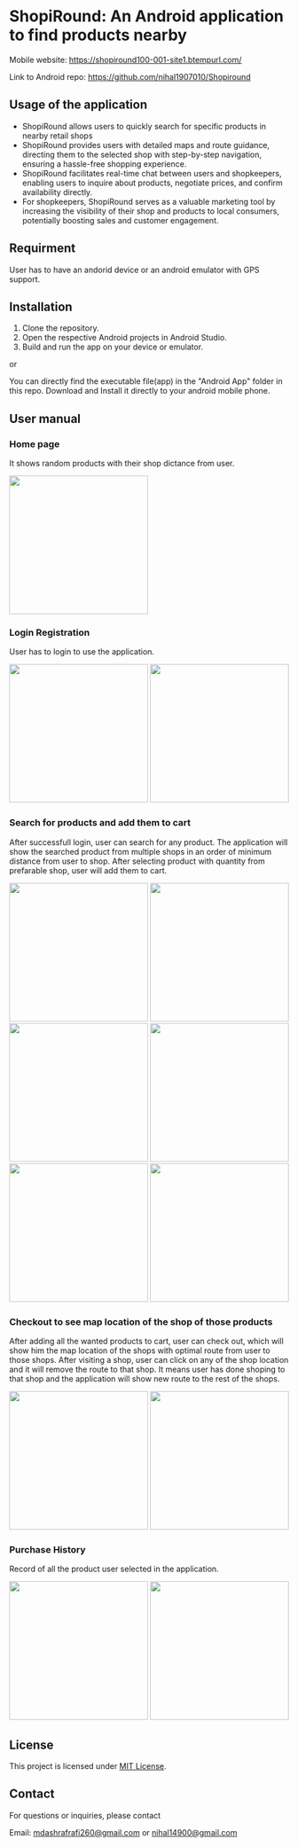 # ShopiRound: An Android application to find products nearby

Mobile website: https://shopiround100-001-site1.btempurl.com/

Link to Android repo: https://github.com/nihal1907010/Shopiround

## Usage of the application
- ShopiRound allows users to quickly search for specific products in nearby retail shops
- ShopiRound provides users with detailed maps and route guidance, directing them to the selected shop with step-by-step navigation, ensuring a hassle-free shopping experience.
- ShopiRound facilitates real-time chat between users and shopkeepers, enabling users to inquire about products, negotiate prices, and confirm availability directly.
- For shopkeepers, ShopiRound serves as a valuable marketing tool by increasing the visibility of their shop and products to local consumers, potentially boosting sales and customer engagement.

## Requirment
User has to have an andorid device or an android emulator with GPS support.

## Installation
1. Clone the repository.
2. Open the respective Android projects in Android Studio.
3. Build and run the app on your device or emulator.

or

You can directly find the executable file(app) in the "Android App" folder in this repo. Download and Install it directly to your android mobile phone.

## User manual

### Home page
It shows random products with their shop dictance from user.




<img src="https://github.com/nihal1907010/Shopiround/assets/85826615/1568fe98-0609-468d-9f3a-ec2fb092f6ef"  width="250px">


### Login Registration
User has to login to use the application.




<img src="https://github.com/nihal1907010/Shopiround/assets/85826615/3189f94e-a61e-44cd-bfdc-a464a5a1ae0e"  width="250px">



<img src="https://github.com/nihal1907010/Shopiround/assets/85826615/ca33a4d9-b829-4272-933e-795c798b6608"  width="250px">


### Search for products and add them to cart
After successfull login, user can search for any product. The application will show the searched product from multiple shops in an order of minimum distance from user to shop. After selecting product with quantity from prefarable shop, user will add them to cart.




<img src="https://github.com/nihal1907010/Shopiround/assets/85826615/65f6b9c1-92d0-4a02-b4b5-7b62b4a66ab7"  width="250px">



<img src="https://github.com/nihal1907010/Shopiround/assets/85826615/f063957c-308b-4ade-b758-a54ab366a207"  width="250px">



<img src="https://github.com/nihal1907010/Shopiround/assets/85826615/579e326f-7888-449a-93bb-db59288a601b"  width="250px">



<img src="https://github.com/nihal1907010/Shopiround/assets/85826615/580f2669-8d1e-422d-8abb-006d69965967"  width="250px">



<img src="https://github.com/nihal1907010/Shopiround/assets/85826615/73c40ca0-ac4a-4bb6-89fb-abe0f2f3ab4f"  width="250px">





<img src="https://github.com/nihal1907010/Shopiround/assets/85826615/987c409f-907b-44ae-980e-03b80b6fd97f"  width="250px">


### Checkout to see map location of the shop of those products
After adding all the wanted products to cart, user can check out, which will show him the map location of the shops with optimal route from user to those shops.
After visiting a shop, user can click on any of the shop location and it will remove the route to that shop. It means user has done shoping to that shop and the application will show new route to the rest of the shops.



<img src="https://github.com/nihal1907010/Shopiround/assets/85826615/9091a2b9-48f5-433d-b070-dd399da25abd"  width="250px">

<img src="https://github.com/nihal1907010/Shopiround/assets/85826615/5e0873a0-f19b-45db-b8ce-4411b7b6d79e"  width="250px">

### Purchase History
Record of all the product user selected in the application.

<img src="https://github.com/nihal1907010/Shopiround/assets/85826615/9a5066a4-696b-4fad-a331-9c66bc6d448e"  width="250px">


<img src="https://github.com/nihal1907010/Shopiround/assets/85826615/1142dbec-43e7-4dbe-aca7-6b943b67854d"  width="250px">

## License
This project is licensed under [MIT License](https://github.com/nihal1907010/Shopiround_Android/tree/main?tab=MIT-1-ov-file).
## Contact
For questions or inquiries, please contact

Email: mdashrafrafi260@gmail.com or nihal14900@gmail.com




